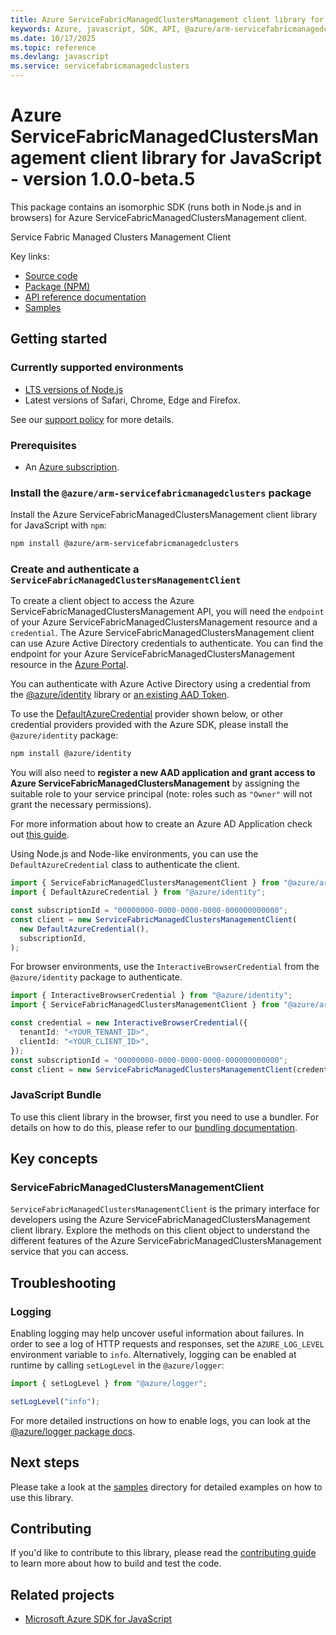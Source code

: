 ```yaml
---
title: Azure ServiceFabricManagedClustersManagement client library for JavaScript
keywords: Azure, javascript, SDK, API, @azure/arm-servicefabricmanagedclusters, servicefabricmanagedclusters
ms.date: 10/17/2025
ms.topic: reference
ms.devlang: javascript
ms.service: servicefabricmanagedclusters
---
```

# Azure ServiceFabricManagedClustersManagement client library for JavaScript - version 1.0.0-beta.5 


This package contains an isomorphic SDK (runs both in Node.js and in browsers) for Azure ServiceFabricManagedClustersManagement client.

Service Fabric Managed Clusters Management Client

Key links:

- [Source code](https://github.com/Azure/azure-sdk-for-js/tree/@azure/arm-servicefabricmanagedclusters_1.0.0-beta.5/sdk/servicefabricmanagedclusters/arm-servicefabricmanagedclusters)
- [Package (NPM)](https://www.npmjs.com/package/@azure/arm-servicefabricmanagedclusters)
- [API reference documentation](https://learn.microsoft.com/javascript/api/@azure/arm-servicefabricmanagedclusters?view=azure-node-preview)
- [Samples](https://github.com/Azure/azure-sdk-for-js/tree/@azure/arm-servicefabricmanagedclusters_1.0.0-beta.5/sdk/servicefabricmanagedclusters/arm-servicefabricmanagedclusters/samples)

## Getting started

### Currently supported environments

- [LTS versions of Node.js](https://github.com/nodejs/release#release-schedule)
- Latest versions of Safari, Chrome, Edge and Firefox.

See our [support policy](https://github.com/Azure/azure-sdk-for-js/blob/@azure/arm-servicefabricmanagedclusters_1.0.0-beta.5/SUPPORT.md) for more details.

### Prerequisites

- An [Azure subscription][azure_sub].

### Install the `@azure/arm-servicefabricmanagedclusters` package

Install the Azure ServiceFabricManagedClustersManagement client library for JavaScript with `npm`:

```bash
npm install @azure/arm-servicefabricmanagedclusters
```

### Create and authenticate a `ServiceFabricManagedClustersManagementClient`

To create a client object to access the Azure ServiceFabricManagedClustersManagement API, you will need the `endpoint` of your Azure ServiceFabricManagedClustersManagement resource and a `credential`. The Azure ServiceFabricManagedClustersManagement client can use Azure Active Directory credentials to authenticate.
You can find the endpoint for your Azure ServiceFabricManagedClustersManagement resource in the [Azure Portal][azure_portal].

You can authenticate with Azure Active Directory using a credential from the [@azure/identity][azure_identity] library or [an existing AAD Token](https://github.com/Azure/azure-sdk-for-js/blob/@azure/arm-servicefabricmanagedclusters_1.0.0-beta.5/sdk/identity/identity/samples/AzureIdentityExamples.md#authenticating-with-a-pre-fetched-access-token).

To use the [DefaultAzureCredential][defaultazurecredential] provider shown below, or other credential providers provided with the Azure SDK, please install the `@azure/identity` package:

```bash
npm install @azure/identity
```

You will also need to **register a new AAD application and grant access to Azure ServiceFabricManagedClustersManagement** by assigning the suitable role to your service principal (note: roles such as `"Owner"` will not grant the necessary permissions).

For more information about how to create an Azure AD Application check out [this guide](https://learn.microsoft.com/azure/active-directory/develop/howto-create-service-principal-portal).

Using Node.js and Node-like environments, you can use the `DefaultAzureCredential` class to authenticate the client.

```ts snippet:ReadmeSampleCreateClient_Node
import { ServiceFabricManagedClustersManagementClient } from "@azure/arm-servicefabricmanagedclusters";
import { DefaultAzureCredential } from "@azure/identity";

const subscriptionId = "00000000-0000-0000-0000-000000000000";
const client = new ServiceFabricManagedClustersManagementClient(
  new DefaultAzureCredential(),
  subscriptionId,
);
```

For browser environments, use the `InteractiveBrowserCredential` from the `@azure/identity` package to authenticate.

```ts snippet:ReadmeSampleCreateClient_Browser
import { InteractiveBrowserCredential } from "@azure/identity";
import { ServiceFabricManagedClustersManagementClient } from "@azure/arm-servicefabricmanagedclusters";

const credential = new InteractiveBrowserCredential({
  tenantId: "<YOUR_TENANT_ID>",
  clientId: "<YOUR_CLIENT_ID>",
});
const subscriptionId = "00000000-0000-0000-0000-000000000000";
const client = new ServiceFabricManagedClustersManagementClient(credential, subscriptionId);
```


### JavaScript Bundle
To use this client library in the browser, first you need to use a bundler. For details on how to do this, please refer to our [bundling documentation](https://aka.ms/AzureSDKBundling).

## Key concepts

### ServiceFabricManagedClustersManagementClient

`ServiceFabricManagedClustersManagementClient` is the primary interface for developers using the Azure ServiceFabricManagedClustersManagement client library. Explore the methods on this client object to understand the different features of the Azure ServiceFabricManagedClustersManagement service that you can access.

## Troubleshooting

### Logging

Enabling logging may help uncover useful information about failures. In order to see a log of HTTP requests and responses, set the `AZURE_LOG_LEVEL` environment variable to `info`. Alternatively, logging can be enabled at runtime by calling `setLogLevel` in the `@azure/logger`:

```ts snippet:SetLogLevel
import { setLogLevel } from "@azure/logger";

setLogLevel("info");
```

For more detailed instructions on how to enable logs, you can look at the [@azure/logger package docs](https://github.com/Azure/azure-sdk-for-js/tree/@azure/arm-servicefabricmanagedclusters_1.0.0-beta.5/sdk/core/logger).

## Next steps

Please take a look at the [samples](https://github.com/Azure/azure-sdk-for-js/tree/@azure/arm-servicefabricmanagedclusters_1.0.0-beta.5/sdk/servicefabricmanagedclusters/arm-servicefabricmanagedclusters/samples) directory for detailed examples on how to use this library.

## Contributing

If you'd like to contribute to this library, please read the [contributing guide](https://github.com/Azure/azure-sdk-for-js/blob/@azure/arm-servicefabricmanagedclusters_1.0.0-beta.5/CONTRIBUTING.md) to learn more about how to build and test the code.

## Related projects

- [Microsoft Azure SDK for JavaScript](https://github.com/Azure/azure-sdk-for-js)

[azure_sub]: https://azure.microsoft.com/free/
[azure_portal]: https://portal.azure.com
[azure_identity]: https://github.com/Azure/azure-sdk-for-js/tree/@azure/arm-servicefabricmanagedclusters_1.0.0-beta.5/sdk/identity/identity
[defaultazurecredential]: https://github.com/Azure/azure-sdk-for-js/tree/@azure/arm-servicefabricmanagedclusters_1.0.0-beta.5/sdk/identity/identity#defaultazurecredential


